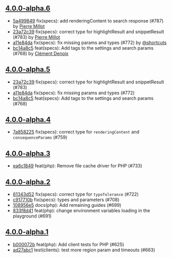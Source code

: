 ## [4.0.0-alpha.6](https://github.com/algolia/algoliasearch-client-php/compare/4.0.0-alpha.5...4.0.0-alpha.6)

- [5a499849](https://github.com/algolia/api-clients-automation/commit/5a499849) fix(specs): add renderingContent to search response (#787) by [Pierre Millot](pierre.millot@algolia.com)
- [23a72c39](https://github.com/algolia/api-clients-automation/commit/23a72c39) fix(specs): correct type for highlightResult and snippetResult (#783) by [Pierre Millot](pierre.millot@algolia.com)
- [a11e84da](https://github.com/algolia/api-clients-automation/commit/a11e84da) fix(specs): fix missing params and types (#772) by [@shortcuts](https://github.com/shortcuts/)
- [bc14a8c5](https://github.com/algolia/api-clients-automation/commit/bc14a8c5) feat(specs): Add tags to the settings and search params (#768) by [Clément Denoix](flydesigned@gmail.com)

## [4.0.0-alpha.5](https://github.com/algolia/algoliasearch-client-php/compare/4.0.0-alpha.4...4.0.0-alpha.5)

- [23a72c39](https://github.com/algolia/api-clients-automation/commit/23a72c39) fix(specs): correct type for highlightResult and snippetResult (#783)
- [a11e84da](https://github.com/algolia/api-clients-automation/commit/a11e84da) fix(specs): fix missing params and types (#772)
- [bc14a8c5](https://github.com/algolia/api-clients-automation/commit/bc14a8c5) feat(specs): Add tags to the settings and search params (#768)

## [4.0.0-alpha.4](https://github.com/algolia/algoliasearch-client-php/compare/4.0.0-alpha.3...4.0.0-alpha.4)

- [7a858225](https://github.com/algolia/api-clients-automation/commit/7a858225) fix(specs): correct type for `renderingContent` and `consequenceParams` (#759)

## [4.0.0-alpha.3](https://github.com/algolia/algoliasearch-client-php/compare/4.0.0-alpha.2...4.0.0-alpha.3)

- [ea6c1849](https://github.com/algolia/api-clients-automation/commit/ea6c1849) feat(php): Remove file cache driver for PHP (#733)

## [4.0.0-alpha.2](https://github.com/algolia/algoliasearch-client-php/compare/4.0.0-alpha.1...4.0.0-alpha.2)

- [61343d52](https://github.com/algolia/api-clients-automation/commit/61343d52) fix(specs): correct type for `typoTolerance` (#722)
- [c917710b](https://github.com/algolia/api-clients-automation/commit/c917710b) fix(specs): types and parameters (#708)
- [108956e5](https://github.com/algolia/api-clients-automation/commit/108956e5) docs(php): Add remaining guides (#699)
- [833f8d41](https://github.com/algolia/api-clients-automation/commit/833f8d41) feat(php): change environment variables loading in the playground (#691)

## [4.0.0-alpha.1](https://github.com/algolia/algoliasearch-client-php/compare/4.0.0-alpha.0...4.0.0-alpha.1)

- [b000072b](https://github.com/algolia/api-clients-automation/commit/b000072b) feat(php): Add client tests for PHP (#625)
- [ad27abc1](https://github.com/algolia/api-clients-automation/commit/ad27abc1) test(clients): test more region param and timeouts (#663)
